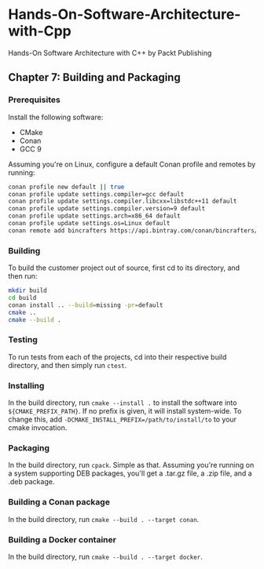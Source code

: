 # Hands-On-Software-Architecture-with-Cpp
Hands-On Software Architecture with C++ by Packt Publishing

## Chapter 7: Building and Packaging

### Prerequisites

Install the following software:
- CMake
- Conan
- GCC 9

Assuming you're on Linux, configure a default Conan profile and remotes by running:

```bash
conan profile new default || true
conan profile update settings.compiler=gcc default
conan profile update settings.compiler.libcxx=libstdc++11 default
conan profile update settings.compiler.version=9 default
conan profile update settings.arch=x86_64 default
conan profile update settings.os=Linux default
conan remote add bincrafters https://api.bintray.com/conan/bincrafters/public-conan || true
```

### Building

To build the customer project out of source, first cd to its directory, and then run:

```bash
mkdir build
cd build
conan install .. --build=missing -pr=default
cmake ..
cmake --build .
```

### Testing

To run tests from each of the projects, cd into their respective build directory, and then simply run `ctest`.

### Installing

In the build directory, run `cmake --install .` to install the software into `${CMAKE_PREFIX_PATH}`. If no prefix is
given, it will install system-wide. To change this, add `-DCMAKE_INSTALL_PREFIX=/path/to/install/to` to your cmake
invocation.

### Packaging

In the build directory, run `cpack`. Simple as that. Assuming you're running on a system supporting DEB packages,
you'll get a .tar.gz file, a .zip file, and a .deb package.

### Building a Conan package

In the build directory, run `cmake --build . --target conan`.

### Building a Docker container

In the build directory, run `cmake --build . --target docker`.
